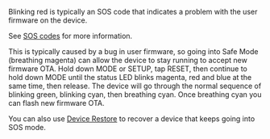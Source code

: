 Blinking red is typically an SOS code that indicates a problem with the user firmware on the device.

See [SOS codes](/troubleshooting/led/argon/#red-flash-sos) for more information.

This is typically caused by a bug in user firmware, so going into Safe Mode (breathing magenta) can allow the device to stay running to accept new firmware OTA. Hold down MODE or SETUP, tap RESET, then continue to hold down MODE until the status LED blinks magenta, red and blue at the same time, then release. The device will go through the normal sequence of blinking green, blinking cyan, then breathing cyan. Once breathing cyan you can flash new firmware OTA.

You can also use [Device Restore](/tools/device-restore/device-restore-usb/) to recover a device that keeps going into SOS mode.

